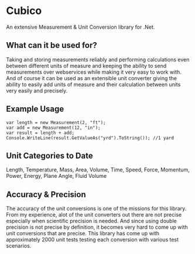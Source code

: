 # Cubico
An extensive Measurement & Unit Conversion library for .Net.

## What can it be used for?
Taking and storing measurements reliably and performing calculations even between different units of measure
and keeping the ability to send measurements over webservices while making it very easy to work with.  And of
course it can be used as an extensible unit converter giving the ability to easily add units of measure and their
calculation between units very easily and precisely.

## Example Usage

	var length = new Measurement(2, "ft");
	var add = new Measurement(12, "in");
	var result = length + add;
	Console.WriteLine(result.GetValueAs("yrd").ToString()); //1 yard
	
## Unit Categories to Date
Length, Temperature, Mass, Area, Volume, Time, Speed, Force, Momentum, Power, Energy, Plane Angle, Fluid Volume

## Accuracy & Precision
The accuracy of the unit conversions is one of the missions for this library.  From my experience, alot of the
unit converters out there are not precise especially when scientific precision is needed.  And since using
double precision is not precise by definition, it becomes very hard to come up with unit conversions that are
precise.  This library has come up with approximately 2000 unit tests testing each conversion with various test
scenarios.